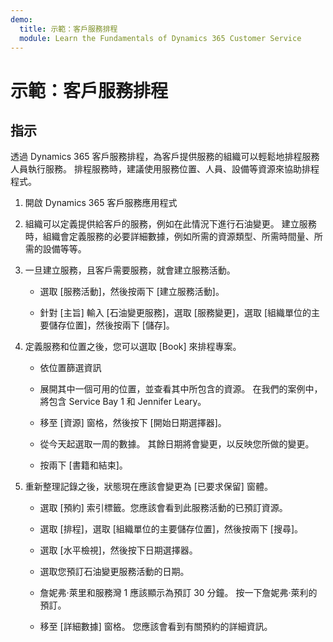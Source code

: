 ```yaml
---
demo:
  title: 示範：客戶服務排程
  module: Learn the Fundamentals of Dynamics 365 Customer Service
---
```


# 示範：客戶服務排程

## 指示

透過 Dynamics 365 客戶服務排程，為客戶提供服務的組織可以輕鬆地排程服務人員執行服務。 排程服務時，建議使用服務位置、人員、設備等資源來協助排程程式。 

1. 開啟 Dynamics 365 客戶服務應用程式

2. 組織可以定義提供給客戶的服務，例如在此情況下進行石油變更。 建立服務時，組織會定義服務的必要詳細數據，例如所需的資源類型、所需時間量、所需的設備等等。 

 

3. 一旦建立服務，且客戶需要服務，就會建立服務活動。 

    - 選取 [服務活動]，然後按兩下 [建立服務活動]。

    - 針對 [主旨] 輸入 [石油變更服務]，選取 [服務變更]，選取 [組織單位的主要儲存位置]，然後按兩下 [儲存]。

 

4. 定義服務和位置之後，您可以選取 [Book] 來排程專案。

    - 依位置篩選資訊 

    - 展開其中一個可用的位置，並查看其中所包含的資源。 在我們的案例中，將包含 Service Bay 1 和 Jennifer Leary。

    - 移至 [資源] 窗格，然後按下 [開始日期選擇器]。

    - 從今天起選取一周的數據。 其餘日期將會變更，以反映您所做的變更。 

    - 按兩下 [書籍和結束]。

 

5. 重新整理記錄之後，狀態現在應該會變更為 [已要求保留] 窗體。

    - 選取 [預約] 索引標籤。您應該會看到此服務活動的已預訂資源。

    - 選取 [排程]，選取 [組織單位的主要儲存位置]，然後按兩下 [搜尋]。

    - 選取 [水平檢視]，然後按下日期選擇器。

    - 選取您預訂石油變更服務活動的日期。

    - 詹妮弗·萊里和服務灣 1 應該顯示為預訂 30 分鐘。 按一下詹妮弗·萊利的預訂。

    - 移至 [詳細數據] 窗格。 您應該會看到有關預約的詳細資訊。
